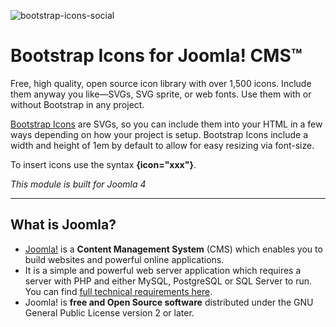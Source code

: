 ![bootstrap-icons-social](https://user-images.githubusercontent.com/60511211/137745440-63f06c7e-b96e-4ef8-9d44-33fc922d0376.png)
# Bootstrap Icons for Joomla! CMS™

Free, high quality, open source icon library with over 1,500 icons. Include them anyway you like—SVGs, SVG sprite, or web fonts. Use them with or without Bootstrap in any project.

<a href="https://icons.getbootstrap.com/" target="_blank">Bootstrap Icons</a> are SVGs, so you can include them into your HTML in a few ways depending on how your project is setup. Bootstrap Icons include a width and height of 1em by default to allow for easy resizing via font-size.

To insert icons use the syntax <strong>{icon="xxx"}</strong>.

*This module is built for Joomla 4*

***

## What is Joomla?
+ <a href="https://www.joomla.org/about-joomla.html" rel="nofollow">Joomla!</a> is a <strong>Content Management System</strong> (CMS) which enables you to build websites and powerful online applications.
+ It is a simple and powerful web server application which requires a server with PHP and either MySQL, PostgreSQL or SQL Server to run. You can find <a href="https://downloads.joomla.org/technical-requirements" rel="nofollow">full technical requirements here</a>.
+ Joomla! is <strong>free and Open Source software</strong> distributed under the GNU General Public License version 2 or later.
